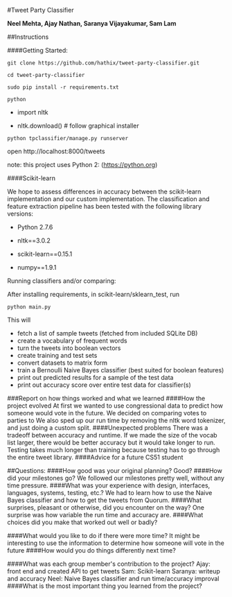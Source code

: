 #Tweet Party Classifier

**Neel Mehta, Ajay Nathan, Saranya Vijayakumar, Sam Lam**

##Instructions

####Getting Started:

```git clone https://github.com/hathix/tweet-party-classifier.git```

```cd tweet-party-classifier```

```sudo pip install -r requirements.txt```

```python```

   - import nltk
  
   - nltk.download() # follow graphical installer
  
```python tpclassifier/manage.py runserver```

 open http://localhost:8000/tweets 

note: this project uses Python 2: (https://python.org)

####Scikit-learn

We hope to assess differences in accuracy between the scikit-learn implementation and our custom implementation. The classification and feature extraction pipeline has been tested with the
following library versions:

- Python 2.7.6

- nltk==3.0.2

- scikit-learn==0.15.1

- numpy==1.9.1

Running classifiers and/or comparing:

After installing requirements, in scikit-learn/sklearn_test, run

```python main.py```

This will

- fetch a list of sample tweets (fetched from included SQLite DB)
- create a vocabulary of frequent words
- turn the tweets into boolean vectors
- create training and test sets
- convert datasets to matrix form
- train a Bernoulli Naive Bayes classifier (best suited for boolean features)
- print out predicted results for a sample of the test data
- print out accuracy score over entire test data for classifier(s)


###Report on how things worked and what we learned
####How the project evolved
At first we wanted to use congressional data to predict how someone would vote in the future. We decided on comparing votes to parties to 
We also sped up our run time by removing the nltk word tokenizer, and just doing a custom split. 
####Unexpected problems
There was a tradeoff between accuracy and runtime. If we made the size of the vocab list larger, there would be better accuracy but it would take longer to run. Testing takes much longer than training because testing has to go through the entire tweet library.
####Advice for a future CS51 student


##Questions:
####How good was your original planning?
Good?
####How did your milestones go?
We followed our milestones pretty well, without any time pressure. 
####What was your experience with design, interfaces, languages, systems, testing, etc.?
We had to learn how to use the Naive Bayes classifier and how to get the tweets from Quorum. 
####What surprises, pleasant or otherwise, did you encounter on the way?
One surprise was how variable the run time and accuracy are. 
####What choices did you make that worked out well or badly?

####What would you like to do if there were more time?
It might be interesting to use the information to determine how someone will vote in the future 
####How would you do things differently next time?

####What was each group member's contribution to the project?
Ajay: front end and created API to get tweets
Sam: Scikit-learn
Saranya: writeup and accuracy
Neel: Naive Bayes classifier and run time/accuracy improval 
####What is the most important thing you learned from the project?


